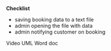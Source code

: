 __Checklist__

- saving booking data to a text file
- admin opening the file with data
- admin notifying customer on booking


Video
UML
Word doc
